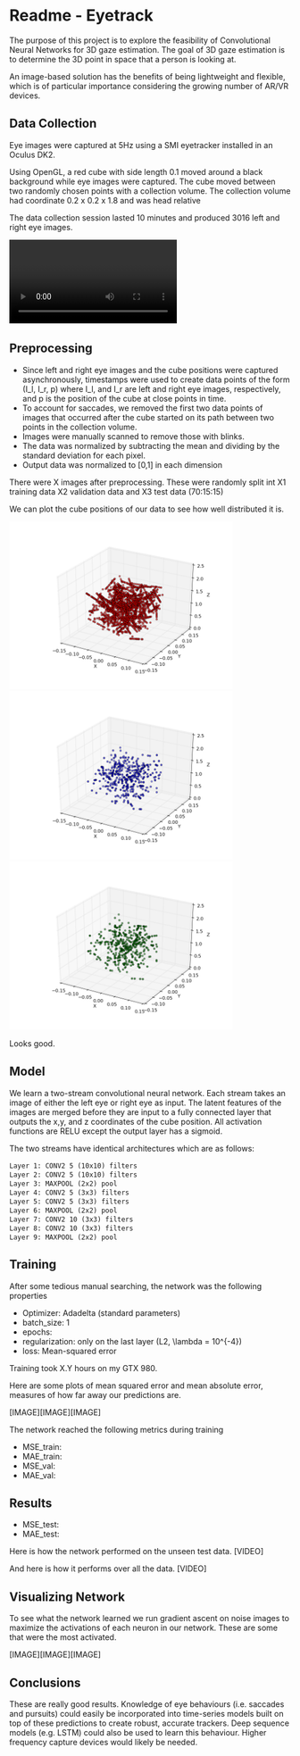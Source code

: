 # Readme - Eyetrack

The purpose of this project is to explore the feasibility of Convolutional Neural Networks for 3D gaze estimation. The goal of 3D gaze estimation is to determine the 3D point in space that a person is looking at. 

An image-based solution has the benefits of being lightweight and flexible, which is of particular importance considering the growing number of AR/VR devices.

## Data Collection
Eye images were captured at 5Hz using a SMI eyetracker installed in an Oculus DK2.  

Using OpenGL, a red cube with side length 0.1 moved around a black background while eye images were captured.  The cube moved between two randomly chosen points with a collection volume.  The collection volume had coordinate 0.2 x 0.2 x 1.8 and was head relative

The data collection session lasted 10 minutes and produced 3016 left and right eye images.

[eyevideo]: https://github.com/robbierolin/eyetrack3d/blob/master/res/eyevideo.avi "Training Images"
![Data collection eye video][eyevideo]

## Preprocessing
* Since left and right eye images and the cube positions were captured asynchronously, timestamps were used to create data points of the form (I_l, I_r, p) where I_l, and I_r are left and right eye images, respectively, and p is the position of the cube at close points in time.
* To account for saccades, we removed the first two data points of images that occurred after the cube started on its path between two points in the collection volume. 
* Images were manually scanned to remove those with blinks.
* The data was normalized by subtracting the mean and dividing by the standard deviation for each pixel.
* Output data was normalized to [0,1] in each dimension

There were X images after preprocessing.  These were randomly split int X1 training data X2 validation data and X3 test data (70:15:15)

We can plot the cube positions of our data to see how well distributed it is.

<img src="/res/train.png" width="400" alt="Training Data Distribution">
<img src="/res/val.png" width="400" alt="Validation Data Distribution">
<img src="/res/test.png" width="400" alt="Test Data Distribution">

Looks good.

## Model
We learn a two-stream convolutional neural network. Each stream takes an image of either the left eye or right eye as input. The latent features of the images are merged before they are input to a fully connected layer that outputs the x,y, and z coordinates of the cube position. All activation functions are RELU except the output layer has a sigmoid.

The two streams have identical architectures which are as follows:

    Layer 1: CONV2 5 (10x10) filters
    Layer 2: CONV2 5 (10x10) filters
    Layer 3: MAXPOOL (2x2) pool
    Layer 4: CONV2 5 (3x3) filters
    Layer 5: CONV2 5 (3x3) filters
    Layer 6: MAXPOOL (2x2) pool
    Layer 7: CONV2 10 (3x3) filters
    Layer 8: CONV2 10 (3x3) filters
    Layer 9: MAXPOOL (2x2) pool


## Training 
After some tedious manual searching, the network was the following properties
* Optimizer: Adadelta (standard parameters)
* batch_size: 1
* epochs: 
* regularization: only on the last layer (L2, \lambda = 10^{-4})
* loss: Mean-squared error

Training took X.Y hours on my GTX 980.

Here are some plots of mean squared error and mean absolute error, measures of how far away our predictions are.

[IMAGE][IMAGE][IMAGE]

The network reached the following metrics during training
* MSE_train: 
* MAE_train:
* MSE_val:
* MAE_val:

## Results
* MSE_test:
* MAE_test:

Here is how the network performed on the unseen test data. 
[VIDEO]

And here is how it performs over all the data.
[VIDEO]

## Visualizing Network

To see what the network learned we run gradient ascent on noise images to maximize the activations of each neuron in our network. These are some that were the most activated.

[IMAGE][IMAGE][IMAGE]

## Conclusions

These are really good results.  Knowledge of eye behaviours (i.e. saccades and pursuits) could easily be incorporated into time-series models built on top of these predictions to create robust, accurate trackers. Deep sequence models (e.g. LSTM) could also be used to learn this behaviour. Higher frequency capture devices would likely be needed. 
